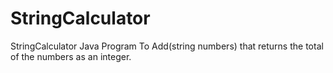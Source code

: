 # StringCalculator
StringCalculator Java Program  To Add(string numbers) that returns the total of the numbers as an integer.
